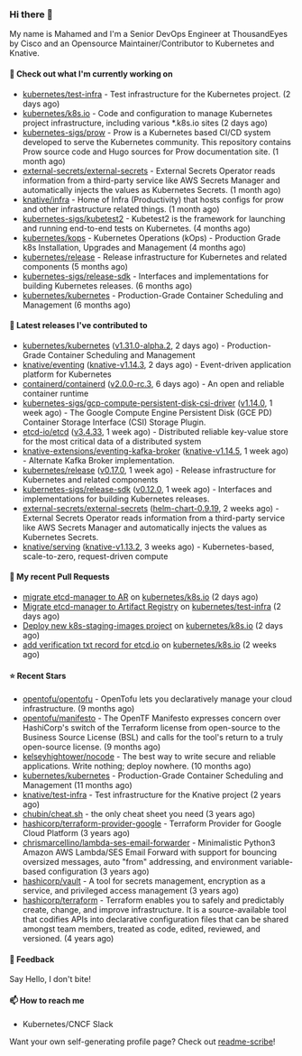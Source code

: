 ### Hi there 👋

My name is Mahamed and I'm a Senior DevOps Engineer at ThousandEyes by Cisco and an Opensource Maintainer/Contributor to Kubernetes and Knative.

#### 👷 Check out what I'm currently working on

- [kubernetes/test-infra](https://github.com/kubernetes/test-infra) - Test infrastructure for the Kubernetes project. (2 days ago)
- [kubernetes/k8s.io](https://github.com/kubernetes/k8s.io) - Code and configuration to manage Kubernetes project infrastructure, including various *.k8s.io sites (2 days ago)
- [kubernetes-sigs/prow](https://github.com/kubernetes-sigs/prow) - Prow is a Kubernetes based CI/CD system developed to serve the Kubernetes community. This repository contains Prow source code and Hugo sources for Prow documentation site.  (1 month ago)
- [external-secrets/external-secrets](https://github.com/external-secrets/external-secrets) - External Secrets Operator reads information from a third-party service like AWS Secrets Manager and automatically injects the values as Kubernetes Secrets. (1 month ago)
- [knative/infra](https://github.com/knative/infra) - Home of Infra (Productivity) that hosts configs for prow and other infrastructure related things. (1 month ago)
- [kubernetes-sigs/kubetest2](https://github.com/kubernetes-sigs/kubetest2) - Kubetest2 is the framework for launching and running end-to-end tests on Kubernetes. (4 months ago)
- [kubernetes/kops](https://github.com/kubernetes/kops) - Kubernetes Operations (kOps) - Production Grade k8s Installation, Upgrades and Management (4 months ago)
- [kubernetes/release](https://github.com/kubernetes/release) - Release infrastructure for Kubernetes and related components (5 months ago)
- [kubernetes-sigs/release-sdk](https://github.com/kubernetes-sigs/release-sdk) - Interfaces and implementations for building Kubernetes releases. (6 months ago)
- [kubernetes/kubernetes](https://github.com/kubernetes/kubernetes) - Production-Grade Container Scheduling and Management (6 months ago)

#### 🔭 Latest releases I've contributed to

- [kubernetes/kubernetes](https://github.com/kubernetes/kubernetes) ([v1.31.0-alpha.2](https://github.com/kubernetes/kubernetes/releases/tag/v1.31.0-alpha.2), 2 days ago) - Production-Grade Container Scheduling and Management
- [knative/eventing](https://github.com/knative/eventing) ([knative-v1.14.3](https://github.com/knative/eventing/releases/tag/knative-v1.14.3), 2 days ago) - Event-driven application platform for Kubernetes
- [containerd/containerd](https://github.com/containerd/containerd) ([v2.0.0-rc.3](https://github.com/containerd/containerd/releases/tag/v2.0.0-rc.3), 6 days ago) - An open and reliable container runtime
- [kubernetes-sigs/gcp-compute-persistent-disk-csi-driver](https://github.com/kubernetes-sigs/gcp-compute-persistent-disk-csi-driver) ([v1.14.0](https://github.com/kubernetes-sigs/gcp-compute-persistent-disk-csi-driver/releases/tag/v1.14.0), 1 week ago) - The Google Compute Engine Persistent Disk (GCE PD) Container Storage Interface (CSI) Storage Plugin.
- [etcd-io/etcd](https://github.com/etcd-io/etcd) ([v3.4.33](https://github.com/etcd-io/etcd/releases/tag/v3.4.33), 1 week ago) - Distributed reliable key-value store for the most critical data of a distributed system
- [knative-extensions/eventing-kafka-broker](https://github.com/knative-extensions/eventing-kafka-broker) ([knative-v1.14.5](https://github.com/knative-extensions/eventing-kafka-broker/releases/tag/knative-v1.14.5), 1 week ago) - Alternate Kafka Broker implementation.
- [kubernetes/release](https://github.com/kubernetes/release) ([v0.17.0](https://github.com/kubernetes/release/releases/tag/v0.17.0), 1 week ago) - Release infrastructure for Kubernetes and related components
- [kubernetes-sigs/release-sdk](https://github.com/kubernetes-sigs/release-sdk) ([v0.12.0](https://github.com/kubernetes-sigs/release-sdk/releases/tag/v0.12.0), 1 week ago) - Interfaces and implementations for building Kubernetes releases.
- [external-secrets/external-secrets](https://github.com/external-secrets/external-secrets) ([helm-chart-0.9.19](https://github.com/external-secrets/external-secrets/releases/tag/helm-chart-0.9.19), 2 weeks ago) - External Secrets Operator reads information from a third-party service like AWS Secrets Manager and automatically injects the values as Kubernetes Secrets.
- [knative/serving](https://github.com/knative/serving) ([knative-v1.13.2](https://github.com/knative/serving/releases/tag/knative-v1.13.2), 3 weeks ago) - Kubernetes-based, scale-to-zero, request-driven compute

#### 🔨 My recent Pull Requests

- [migrate etcd-manager to AR](https://github.com/kubernetes/k8s.io/pull/6906) on [kubernetes/k8s.io](https://github.com/kubernetes/k8s.io) (2 days ago)
- [Migrate etcd-manager to Artifact Registry](https://github.com/kubernetes/test-infra/pull/32784) on [kubernetes/test-infra](https://github.com/kubernetes/test-infra) (2 days ago)
- [Deploy new k8s-staging-images project](https://github.com/kubernetes/k8s.io/pull/6905) on [kubernetes/k8s.io](https://github.com/kubernetes/k8s.io) (2 days ago)
- [add verification txt record for etcd.io](https://github.com/kubernetes/k8s.io/pull/6864) on [kubernetes/k8s.io](https://github.com/kubernetes/k8s.io) (2 weeks ago)

#### ⭐ Recent Stars

- [opentofu/opentofu](https://github.com/opentofu/opentofu) - OpenTofu lets you declaratively manage your cloud infrastructure. (9 months ago)
- [opentofu/manifesto](https://github.com/opentofu/manifesto) - The OpenTF Manifesto expresses concern over HashiCorp&#39;s switch of the Terraform license from open-source to the Business Source License (BSL) and calls for the tool&#39;s return to a truly open-source license. (9 months ago)
- [kelseyhightower/nocode](https://github.com/kelseyhightower/nocode) - The best way to write secure and reliable applications. Write nothing; deploy nowhere. (10 months ago)
- [kubernetes/kubernetes](https://github.com/kubernetes/kubernetes) - Production-Grade Container Scheduling and Management (11 months ago)
- [knative/test-infra](https://github.com/knative/test-infra) - Test infrastructure for the Knative project (2 years ago)
- [chubin/cheat.sh](https://github.com/chubin/cheat.sh) - the only cheat sheet you need (3 years ago)
- [hashicorp/terraform-provider-google](https://github.com/hashicorp/terraform-provider-google) - Terraform Provider for Google Cloud Platform (3 years ago)
- [chrismarcellino/lambda-ses-email-forwarder](https://github.com/chrismarcellino/lambda-ses-email-forwarder) - Minimalistic Python3 Amazon AWS Lambda/SES Email Forward with support for bouncing oversized messages, auto &#34;from&#34; addressing, and environment variable-based configuration (3 years ago)
- [hashicorp/vault](https://github.com/hashicorp/vault) - A tool for secrets management, encryption as a service, and privileged access management (3 years ago)
- [hashicorp/terraform](https://github.com/hashicorp/terraform) - Terraform enables you to safely and predictably create, change, and improve infrastructure. It is a source-available tool that codifies APIs into declarative configuration files that can be shared amongst team members, treated as code, edited, reviewed, and versioned. (4 years ago)

#### 💬 Feedback

Say Hello, I don't bite!

#### 📫 How to reach me

- Kubernetes/CNCF Slack

Want your own self-generating profile page? Check out [readme-scribe](https://github.com/muesli/readme-scribe)!


